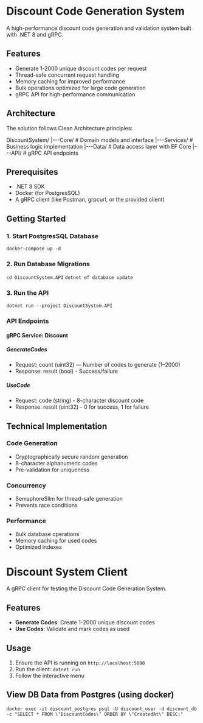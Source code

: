# Discount Code Generation System

A high-performance discount code generation and validation system built with .NET 8 and gRPC.

## Features
- Generate 1-2000 unique discount codes per request
- Thread-safe concurrent request handling
- Memory caching for improved performance
- Bulk operations optimized for large code generation
- gRPC API for high-performance communication

## Architecture

The solution follows Clean Architecture principles:

DiscountSystem/
|---Core/ # Domain models and interface
|---Services/ # Business logic implementation
|---Data/ # Data access layer with EF Core
|---API/ # gRPC API endpoints

## Prerequisites

- .NET 8 SDK
- Docker (for PostgresSQL)
- A gRPC client (like Postman, grpcurl, or the provided client)

## Getting Started

### 1. Start PostgresSQL Database

`docker-compose up -d`

### 2. Run Database Migrations

`cd DiscountSystem.API`
`dotnet ef database update`

### 3. Run the API

`dotnet run --project DiscountSystem.API`

### API Endpoints

#### gRPC Service: Discount
##### GenerateCodes

- Request: count (uint32) — Number of codes to generate (1–2000)
- Response: result (bool) - Success/failure

##### UseCode

- Request: code (string) - 8-character discount code
- Response: result (uint32) - 0 for success, 1 for failure

## Technical Implementation

### Code Generation
- Cryptographically secure random generation
- 8-character alphanumeric codes
- Pre-validation for uniqueness

### Concurrency
- SemaphoreSlim for thread-safe generation
- Prevents race conditions

### Performance
- Bulk database operations
- Memory caching for used codes
- Optimized indexes

# Discount System Client

A gRPC client for testing the Discount Code Generation System.

## Features

- **Generate Codes**: Create 1-2000 unique discount codes
- **Use Codes**: Validate and mark codes as used

## Usage

1. Ensure the API is running on `http://localhost:5000`
2. Run the client: `dotnet run`
3. Follow the interactive menu

## View DB Data from Postgres (using docker)

`docker exec -it discount_postgres psql -U discount_user -d discount_db -c "SELECT * FROM \"DiscountCodes\" ORDER BY \"CreatedAt\" DESC;"`
